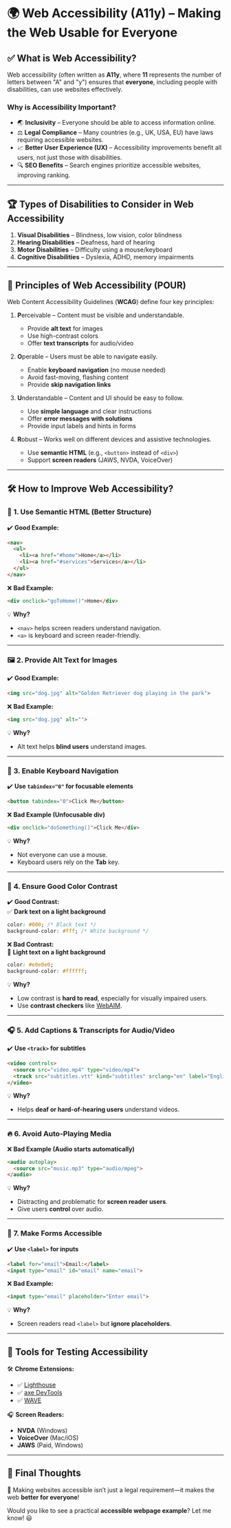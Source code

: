 # 🌍 **Web Accessibility (A11y) – Making the Web Usable for Everyone**  

## ✅ **What is Web Accessibility?**  
Web accessibility (often written as **A11y**, where **11** represents the number of letters between "A" and "y") ensures that **everyone**, including people with disabilities, can use websites effectively.  

### **Why is Accessibility Important?**
- 🌏 **Inclusivity** – Everyone should be able to access information online.  
- ⚖️ **Legal Compliance** – Many countries (e.g., UK, USA, EU) have laws requiring accessible websites.  
- 📈 **Better User Experience (UX)** – Accessibility improvements benefit all users, not just those with disabilities.  
- 🔍 **SEO Benefits** – Search engines prioritize accessible websites, improving ranking.  

---

## 🏆 **Types of Disabilities to Consider in Web Accessibility**  
1. **Visual Disabilities** – Blindness, low vision, color blindness  
2. **Hearing Disabilities** – Deafness, hard of hearing  
3. **Motor Disabilities** – Difficulty using a mouse/keyboard  
4. **Cognitive Disabilities** – Dyslexia, ADHD, memory impairments  

---

## 🎯 **Principles of Web Accessibility (POUR)**
Web Content Accessibility Guidelines (**WCAG**) define four key principles:  

1. **P**erceivable – Content must be visible and understandable.  
   - Provide **alt text** for images  
   - Use high-contrast colors  
   - Offer **text transcripts** for audio/video  

2. **O**perable – Users must be able to navigate easily.  
   - Enable **keyboard navigation** (no mouse needed)  
   - Avoid fast-moving, flashing content  
   - Provide **skip navigation links**  

3. **U**nderstandable – Content and UI should be easy to follow.  
   - Use **simple language** and clear instructions  
   - Offer **error messages with solutions**  
   - Provide input labels and hints in forms  

4. **R**obust – Works well on different devices and assistive technologies.  
   - Use **semantic HTML** (e.g., `<button>` instead of `<div>`)  
   - Support **screen readers** (JAWS, NVDA, VoiceOver)  

---

## 🛠️ **How to Improve Web Accessibility?**  

### 🎨 **1. Use Semantic HTML (Better Structure)**
✔️ **Good Example:**  
```html
<nav>
  <ul>
    <li><a href="#home">Home</a></li>
    <li><a href="#services">Services</a></li>
  </ul>
</nav>
```
❌ **Bad Example:**  
```html
<div onclick="goToHome()">Home</div>
```
💡 **Why?**  
- `<nav>` helps screen readers understand navigation.  
- `<a>` is keyboard and screen reader-friendly.  

---

### 🖼️ **2. Provide Alt Text for Images**  
✔️ **Good Example:**  
```html
<img src="dog.jpg" alt="Golden Retriever dog playing in the park">
```
❌ **Bad Example:**  
```html
<img src="dog.jpg" alt="">
```
💡 **Why?**  
- Alt text helps **blind users** understand images.  

---

### 🎹 **3. Enable Keyboard Navigation**  
✔️ **Use `tabindex="0"` for focusable elements**  
```html
<button tabindex="0">Click Me</button>
```
❌ **Bad Example (Unfocusable div)**  
```html
<div onclick="doSomething()">Click Me</div>
```
💡 **Why?**  
- Not everyone can use a mouse.  
- Keyboard users rely on the **Tab** key.  

---

### 🎨 **4. Ensure Good Color Contrast**
✔️ **Good Contrast:**  
✅ **Dark text on a light background**  
```css
color: #000; /* Black text */
background-color: #fff; /* White background */
```
❌ **Bad Contrast:**  
🚫 **Light text on a light background**  
```css
color: #e0e0e0; 
background-color: #ffffff;
```
💡 **Why?**  
- Low contrast is **hard to read**, especially for visually impaired users.  
- Use **contrast checkers** like [WebAIM](https://webaim.org/resources/contrastchecker/).  

---

### 🎧 **5. Add Captions & Transcripts for Audio/Video**  
✔️ **Use `<track>` for subtitles**  
```html
<video controls>
  <source src="video.mp4" type="video/mp4">
  <track src="subtitles.vtt" kind="subtitles" srclang="en" label="English">
</video>
```
💡 **Why?**  
- Helps **deaf or hard-of-hearing users** understand videos.  

---

### 🔥 **6. Avoid Auto-Playing Media**  
❌ **Bad Example (Audio starts automatically)**  
```html
<audio autoplay>
  <source src="music.mp3" type="audio/mpeg">
</audio>
```
💡 **Why?**  
- Distracting and problematic for **screen reader users**.  
- Give users **control** over audio.  

---

### 📝 **7. Make Forms Accessible**  
✔️ **Use `<label>` for inputs**  
```html
<label for="email">Email:</label>
<input type="email" id="email" name="email">
```
❌ **Bad Example:**  
```html
<input type="email" placeholder="Enter email">
```
💡 **Why?**  
- Screen readers read `<label>` but **ignore placeholders**.  

---

## 🚀 **Tools for Testing Accessibility**
🛠️ **Chrome Extensions:**  
- ✅ [Lighthouse](https://developers.google.com/web/tools/lighthouse/)  
- ✅ [axe DevTools](https://www.deque.com/axe/)  
- ✅ [WAVE](https://wave.webaim.org/)  

🎧 **Screen Readers:**  
- **NVDA** (Windows)  
- **VoiceOver** (Mac/iOS)  
- **JAWS** (Paid, Windows)  

---

## 🎯 **Final Thoughts**
🌟 Making websites accessible isn’t just a legal requirement—it makes the web **better for everyone**!  

Would you like to see a practical **accessible webpage example**? Let me know! 😃